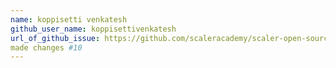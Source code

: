```yaml
---
name: koppisetti venkatesh
github_user_name: koppisettivenkatesh
url_of_github_issue: https://github.com/scaleracademy/scaler-open-source-september-challenge/issues/29
made changes #10
---
```

